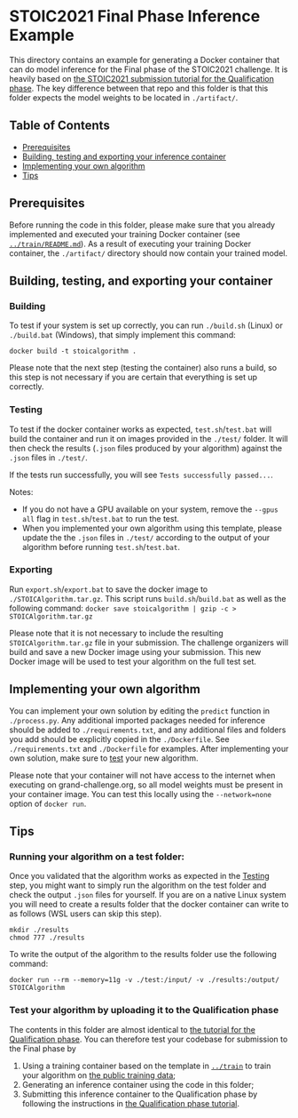 # STOIC2021 Final Phase Inference Example 

This directory contains an example for generating a Docker container that can do model inference for the Final phase of the STOIC2021 challenge. It is heavily based on [the STOIC2021 submission tutorial for the Qualification phase](https://github.com/luukboulogne/stoic2021-baseline). The key difference between that repo and this folder is that this folder expects the model weights to be located in `./artifact/`. 

## Table of Contents
* [Prerequisites](#prerequisites)
* [Building, testing and exporting your inference container](#buildtestexport)
* [Implementing your own algorithm](#implementing)
* [Tips](#tips)

<a id="prerequisites"></a>
## Prerequisites
Before running the code in this folder, please make sure that you already implemented and executed your training Docker container (see [`../train/README.md`](https://github.com/luukboulogne/stoic2021/tree/master/training)). As a result of executing your training Docker container, the `./artifact/` directory should now contain your trained model.

<a id="buildtestexport"></a>
## Building, testing, and exporting your container 
### Building
To test if your system is set up correctly, you can run `./build.sh` (Linux) or `./build.bat` (Windows), that simply implement this command:

```docker build -t stoicalgorithm .```

Please note that the next step (testing the container) also runs a build, so this step is not necessary if you are certain that everything is set up correctly.

<a name="testing"></a>
### Testing
To test if the docker container works as expected, `test.sh`/`test.bat` will build the container and run it on images provided in the `./test/` folder. It will then check the results (`.json` files produced by your algorithm) against the `.json` files in `./test/`. 

If the tests run successfully, you will see `Tests successfully passed...`.

Notes:
- If you do not have a GPU available on your system, remove the `--gpus all` flag in `test.sh`/`test.bat` to run the test.
- When you implemented your own algorithm using this template, please update the the `.json` files in `./test/` according to the output of your algorithm before running `test.sh`/`test.bat`.


### Exporting
Run `export.sh`/`export.bat` to save the docker image to `./STOICAlgorithm.tar.gz`. This script runs `build.sh`/`build.bat` as well as the following command:
`docker save stoicalgorithm | gzip -c > STOICAlgorithm.tar.gz`

Please note that it is not necessary to include the resulting `STOICAlgorithm.tar.gz` file in your submission. The challenge organizers will build and save a new Docker image using your submission. This new Docker image will be used to test your algorithm on the full test set.

<a id="implementing"></a>
## Implementing your own algorithm
You can implement your own solution by editing the `predict` function in `./process.py`. Any additional imported packages needed for inference should be added to `./requirements.txt`, and any additional files and folders you add should be explicitly copied in the `./Dockerfile`. See `./requirements.txt` and `./Dockerfile` for examples. After implementing your own solution, make sure to [test](#testing) your new algorithm.

Please note that your container will not have access to the internet when executing on grand-challenge.org, so all model weights must be present in your container image. You can test this locally using the `--network=none` option of `docker run`.

<a id="tips"></a>
## Tips
### Running your algorithm on a test folder:
Once you validated that the algorithm works as expected in the [Testing](#testing) step, you might want to simply run the algorithm on the test folder and check the output `.json` files for yourself. If you are on a native Linux system you will need to create a results folder that the docker container can write to as follows (WSL users can skip this step).
   ```
   mkdir ./results
   chmod 777 ./results
   ```
To write the output of the algorithm to the results folder use the following command: 
   ```
   docker run --rm --memory=11g -v ./test:/input/ -v ./results:/output/ STOICAlgorithm
   ```

### Test your algorithm by uploading it to the Qualification phase
The contents in this folder are almost identical to [the tutorial for the Qualification phase](https://github.com/luukboulogne/stoic2021-baseline). You can therefore test your codebase for submission to the Final phase by 
 1. Using a training container based on the template in [`../train`](https://github.com/luukboulogne/stoic2021/tree/master/training) to train your algorithm on [the public training data](https://registry.opendata.aws/stoic2021-training/); 
 2. Generating an inference container using the code in this folder;
 3. Submitting this inference container to the Qualification phase by following the instructions in [the Qualification phase tutorial](https://github.com/luukboulogne/stoic2021-baseline).
